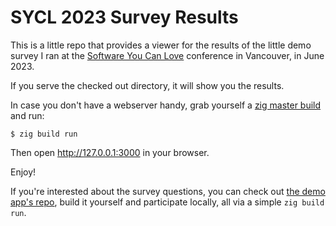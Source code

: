 # SYCL 2023 Survey Results

This is a little repo that provides a viewer for the results of the little demo
survey I ran at the [Software You Can Love](https://softwareyoucanlove.ca)
conference in Vancouver, in June 2023.

If you serve the checked out directory, it will show you the results.

In case you don't have a webserver handy, grab yourself a [zig master
build](https://ziglang.org/download) and run:

```shell
$ zig build run
```

Then open http://127.0.0.1:3000 in your browser.

Enjoy!

If you're interested about the survey questions, you can check out [the demo
app's repo](https://github.com/zigzap/sycl2023-app), build it yourself and
participate locally, all via a simple `zig build run`.
